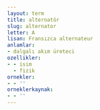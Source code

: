 ```yaml
---
layout: term
title: alternatör
slug: alternator
letter: A
lisan: Fransızca alternateur
anlamlar:
- dalgalı akım üreteci
ozellikler:
- - isim
  - fizik
ornekler:
- - ''
orneklerkaynak:
- - ''
---
```

